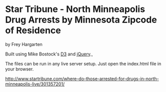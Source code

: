 Star Tribune - North Minneapolis Drug Arrests by Minnesota Zipcode of Residence
================

by Frey Hargarten

Built using Mike Bostock's [D3](https://github.com/mbostock/d3) and [jQuery](https://github.com/jquery/jquery).,

The files can be run in any live server setup. Just open the index.html file in your browser.

http://www.startribune.com/where-do-those-arrested-for-drugs-in-north-minneapolis-live/301357201/